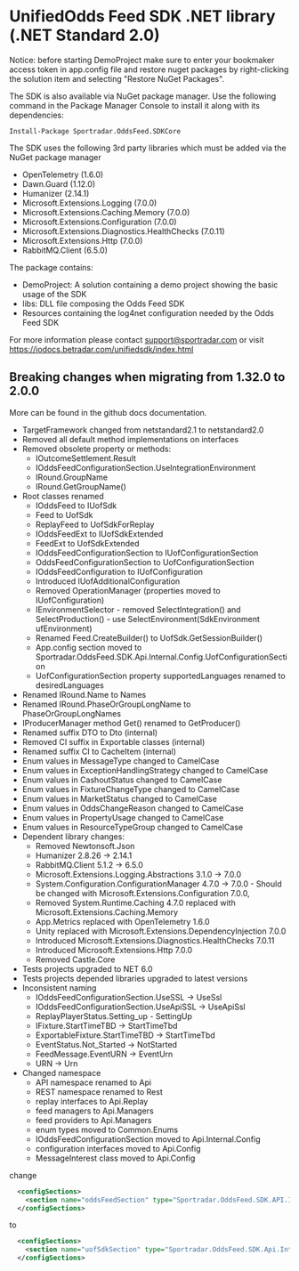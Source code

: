 # UnifiedOdds Feed SDK .NET library (.NET Standard 2.0)


Notice: before starting DemoProject make sure to enter your bookmaker access token in app.config file and restore nuget packages by right-clicking the solution item and selecting "Restore NuGet Packages".

The SDK is also available via NuGet package manager. Use the following command in the Package Manager Console to install it along with its dependencies:

`Install-Package Sportradar.OddsFeed.SDKCore`
    
The SDK uses the following 3rd party libraries which must be added via the NuGet package manager
- OpenTelemetry (1.6.0)
- Dawn.Guard (1.12.0)
- Humanizer (2.14.1)
- Microsoft.Extensions.Logging (7.0.0)
- Microsoft.Extensions.Caching.Memory (7.0.0)
- Microsoft.Extensions.Configuration (7.0.0)
- Microsoft.Extensions.Diagnostics.HealthChecks (7.0.11)
- Microsoft.Extensions.Http (7.0.0)
- RabbitMQ.Client (6.5.0)

The package contains:
- DemoProject: A solution containing a demo project showing the basic usage of the SDK
- libs: DLL file composing the Odds Feed SDK
- Resources containing the log4net configuration needed by the Odds Feed SDK

For more information please contact support@sportradar.com or visit https://iodocs.betradar.com/unifiedsdk/index.html

## Breaking changes when migrating from 1.32.0 to 2.0.0
More can be found in the github docs documentation.
- TargetFramework changed from netstandard2.1 to netstandard2.0
- Removed all default method implementations on interfaces
- Removed obsolete property or methods:
    - IOutcomeSettlement.Result
    - IOddsFeedConfigurationSection.UseIntegrationEnvironment
    - IRound.GroupName
    - IRound.GetGroupName()
- Root classes renamed
    - IOddsFeed to IUofSdk
    - Feed to UofSdk
    - ReplayFeed to UofSdkForReplay
    - IOddsFeedExt to IUofSdkExtended
    - FeedExt to UofSdkExtended
    - IOddsFeedConfigurationSection to IUofConfigurationSection
    - OddsFeedConfigurationSection to UofConfigurationSection
    - IOddsFeedConfiguration to IUofConfiguration
    - Introduced IUofAdditionalConfiguration
    - Removed OperationManager (properties moved to IUofConfiguration)
    - IEnvironmentSelector - removed SelectIntegration() and SelectProduction() - use SelectEnvironment(SdkEnvironment ufEnvironment)
    - Renamed Feed.CreateBuilder() to UofSdk.GetSessionBuilder()
    - App.config section moved to Sportradar.OddsFeed.SDK.Api.Internal.Config.UofConfigurationSection
    - UofConfigurationSection property supportedLanguages renamed to desiredLanguages
- Renamed IRound.Name to Names
- Renamed IRound.PhaseOrGroupLongName to PhaseOrGroupLongNames
- IProducerManager method Get() renamed to GetProducer()
- Renamed suffix DTO to Dto (internal)
- Removed CI suffix in Exportable classes (internal)
- Renamed suffix CI to CacheItem (internal)
- Enum values in MessageType changed to CamelCase
- Enum values in ExceptionHandlingStrategy changed to CamelCase
- Enum values in CashoutStatus changed to CamelCase
- Enum values in FixtureChangeType changed to CamelCase
- Enum values in MarketStatus changed to CamelCase
- Enum values in OddsChangeReason changed to CamelCase
- Enum values in PropertyUsage changed to CamelCase
- Enum values in ResourceTypeGroup changed to CamelCase
- Dependent library changes:
    - Removed Newtonsoft.Json
    - Humanizer 2.8.26 -> 2.14.1
    - RabbitMQ.Client 5.1.2 -> 6.5.0
    - Microsoft.Extensions.Logging.Abstractions 3.1.0 -> 7.0.0
    - System.Configuration.ConfigurationManager 4.7.0 -> 7.0.0 - Should be changed with Microsoft.Extensions.Configuration 7.0.0,
    - Removed System.Runtime.Caching 4.7.0 replaced with Microsoft.Extensions.Caching.Memory
    - App.Metrics replaced with OpenTelemetry 1.6.0
    - Unity replaced with Microsoft.Extensions.DependencyInjection 7.0.0
    - Introduced Microsoft.Extensions.Diagnostics.HealthChecks 7.0.11
    - Introduced Microsoft.Extensions.Http 7.0.0
    - Removed Castle.Core
- Tests projects upgraded to NET 6.0
- Tests projects depended libraries upgraded to latest versions
- Inconsistent naming
    - IOddsFeedConfigurationSection.UseSSL -> UseSsl
    - IOddsFeedConfigurationSection.UseApiSSL -> UseApiSsl
    - ReplayPlayerStatus.Setting_up - SettingUp
    - IFixture.StartTimeTBD -> StartTimeTbd
    - ExportableFixture.StartTimeTBD -> StartTimeTbd
    - EventStatus.Not_Started -> NotStarted
    - FeedMessage.EventURN -> EventUrn
    - URN -> Urn
- Changed namespace
    - API namespace renamed to Api
    - REST namespace renamed to Rest
    - replay interfaces to Api.Replay
    - feed managers to Api.Managers
    - feed providers to Api.Managers
    - enum types moved to Common.Enums
    - IOddsFeedConfigurationSection moved to Api.Internal.Config
    - configuration interfaces moved to Api.Config
    - MessageInterest class moved to Api.Config

change 
```xml
  <configSections>
    <section name="oddsFeedSection" type="Sportradar.OddsFeed.SDK.API.Internal.OddsFeedConfigurationSection, Sportradar.OddsFeed.SDK" />
  </configSections>
```
to
```xml
  <configSections>
    <section name="uofSdkSection" type="Sportradar.OddsFeed.SDK.Api.Internal.Config.UofConfigurationSection, Sportradar.OddsFeed.SDK" />
  </configSections>
```

